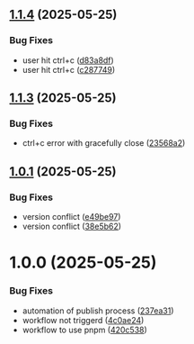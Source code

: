 ## [1.1.4](https://github.com/amoorihesham/project-starter/compare/v1.1.3...v1.1.4) (2025-05-25)


### Bug Fixes

* user hit ctrl+c ([d83a8df](https://github.com/amoorihesham/project-starter/commit/d83a8dff8a2ecdeda8e713d7dc0d773522438f8e))
* user hit ctrl+c ([c287749](https://github.com/amoorihesham/project-starter/commit/c2877492dc004e45114eb93dd29575ed2bdde910))

## [1.1.3](https://github.com/amoorihesham/project-starter/compare/v1.1.2...v1.1.3) (2025-05-25)


### Bug Fixes

* ctrl+c error with gracefully close ([23568a2](https://github.com/amoorihesham/project-starter/commit/23568a22028abae062948d84778569bf0b702930))

## [1.0.1](https://github.com/amoorihesham/project-starter/compare/v1.0.0...v1.0.1) (2025-05-25)


### Bug Fixes

* version conflict ([e49be97](https://github.com/amoorihesham/project-starter/commit/e49be97e7e7d946dcc166ede4a78e1c71f40ac04))
* version conflict ([38e5b62](https://github.com/amoorihesham/project-starter/commit/38e5b6217390fc5aebf6e5dbb873786152f29228))

# 1.0.0 (2025-05-25)


### Bug Fixes

* automation of publish process ([237ea31](https://github.com/amoorihesham/project-starter/commit/237ea318ccbfe918d5169bf8ecef6053625b0be8))
* workflow not triggerd ([4c0ae24](https://github.com/amoorihesham/project-starter/commit/4c0ae24b84c90eebe36a7f5b52247a182ef76230))
* workflow to use pnpm ([420c538](https://github.com/amoorihesham/project-starter/commit/420c538733084a75577616f9f6b96079f0a8ddad))
